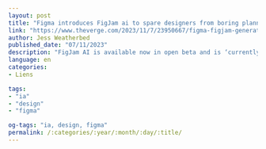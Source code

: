 ```yaml
---
layout: post
title: "Figma introduces FigJam ai to spare designers from boring planning prep"
link: "https://www.theverge.com/2023/11/7/23950667/figma-figjam-generative-ai-design-tools-beta-announcement"
author: Jess Weatherbed
published_date: "07/11/2023"
description: "FigJam AI is available now in open beta and is ‘currently free’ for all customer tiers."
language: en
categories:
- Liens

tags:
- "ia"
- "design"
- "figma"

og-tags: "ia, design, figma"
permalink: /:categories/:year/:month/:day/:title/
---
```

